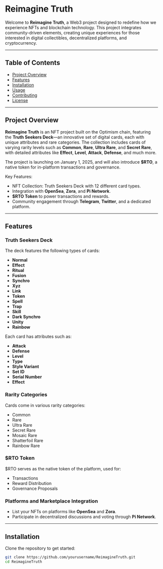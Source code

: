 # Reimagine Truth

Welcome to **Reimagine Truth**, a Web3 project designed to redefine how we experience NFTs and blockchain technology. This project integrates community-driven elements, creating unique experiences for those interested in digital collectibles, decentralized platforms, and cryptocurrency.

---

## Table of Contents

- [Project Overview](#project-overview)
- [Features](#features)
- [Installation](#installation)
- [Usage](#usage)
- [Contributing](#contributing)
- [License](#license)

---

## Project Overview

**Reimagine Truth** is an NFT project built on the Optimism chain, featuring the **Truth Seekers Deck**—an innovative set of digital cards, each with unique attributes and rare categories. The collection includes cards of varying rarity levels such as **Common**, **Rare**, **Ultra Rare**, and **Secret Rare**, with detailed attributes like **Effect**, **Level**, **Attack**, **Defense**, and much more.

The project is launching on January 1, 2025, and will also introduce **$RTO**, a native token for in-platform transactions and governance.

Key Features:
- NFT Collection: Truth Seekers Deck with 12 different card types.
- Integration with **OpenSea**, **Zora**, and **Pi Network**.
- **$RTO Token** to power transactions and rewards.
- Community engagement through **Telegram**, **Twitter**, and a dedicated platform.

---

## Features

### Truth Seekers Deck
The deck features the following types of cards:
- **Normal**
- **Effect**
- **Ritual**
- **Fusion**
- **Synchro**
- **Xyz**
- **Link**
- **Token**
- **Spell**
- **Trap**
- **Skill**
- **Dark Synchro**
- **Unity**
- **Rainbow**

Each card has attributes such as:
- **Attack**
- **Defense**
- **Level**
- **Type**
- **Style Variant**
- **Set ID**
- **Serial Number**
- **Effect**

### Rarity Categories
Cards come in various rarity categories:
- Common
- Rare
- Ultra Rare
- Secret Rare
- Mosaic Rare
- Shatterfoil Rare
- Rainbow Rare

### $RTO Token
$RTO serves as the native token of the platform, used for:
- Transactions
- Reward Distribution
- Governance Proposals

### Platforms and Marketplace Integration
- List your NFTs on platforms like **OpenSea** and **Zora**.
- Participate in decentralized discussions and voting through **Pi Network**.

---

## Installation

Clone the repository to get started:

```bash
git clone https://github.com/yourusername/ReimagineTruth.git
cd ReimagineTruth
